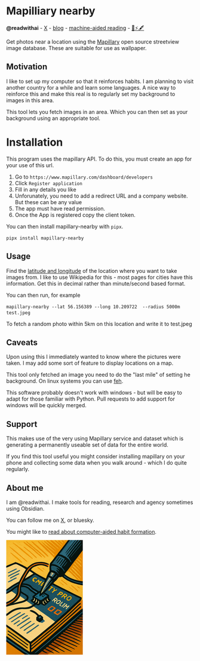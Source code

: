 # Mapilliary nearby
**@readwithai** - [X](https://x.com/readwithai) - [blog](https://readwithai.substack.com/) - [machine-aided reading](https://www.reddit.com/r/machineAidedReading/) - [📖](https://readwithai.substack.com/p/what-is-reading-broadly-defined
)[⚡️](https://readwithai.substack.com/s/technical-miscellany)[🖋️](https://readwithai.substack.com/p/note-taking-with-obsidian-much-of)

Get photos near a location using the [Mapillary](https://www.mapillary.com/) open source streetview image database. These are suitable for use as wallpaper.

## Motivation
I like to set up my computer so that it reinforces habits. I am planning to visit another country for a while and learn some languages. A nice way to reinforce this and make this real is to regularly set my background to images in this area.

This tool lets you fetch images in an area. Which you can then set as your background using an appropriate tool.

# Installation
This program uses the mapillary API. To do this, you must create an app for your use of this url.

1. Go to `https://www.mapillary.com/dashboard/developers`
1. Click `Register application`
1. Fill in any details you like
1. Unforunately, you need to add a redirect URL and a company website. But these can be any value
1. The app must have read permission.
1. Once the App is registered copy the client token.

You can then install mapillary-nearby with `pipx`.
```
pipx install mapillary-nearby
```

## Usage
Find the [latitude and longitude](https://en.wikipedia.org/wiki/Longitude) of the location where you want to take images from. I like to use Wikipedia for this - most pages for cities have this information. Get this in decimal rather than minute/second based format.

You can then run, for example
```
mapillary-nearby --lat 56.156389 --long 10.209722  --radius 5000m  test.jpeg
```
To fetch a random photo within 5km on this location and write it to test.jpeg

## Caveats
Upon using this I immediately wanted to know where the pictures were taken. I may add some sort of feature to display locations on a map.

This tool only fetched an image you need to do the "last mile" of setting he background. On linux systems you can use [feh](https://wiki.archlinux.org/title/Feh).

This software probably doesn't work with windows - but will be easy to adapt for those familiar with Python. Pull requests to add support for windows will be quickly merged.

## Support
This makes use of the very using Mapillary service and dataset which is generating a permanently useable set of data for the entire world.

If you find this tool useful you might consider installing mapillary on your phone and collecting some data when you walk around - which I do quite regularly.

## About me
I am @readwithai. I make tools for reading, research and agency sometimes using Obsidian.

You can follow me on [X](https://x.com/readwithai), or bluesky.

You might like to [read about computer-aided habit formation](https://readwithai.substack.com/p/using-computers-to-support-habits).

[![@readwithai logo](./logo.png)](https://readwithai.substack.com/)
